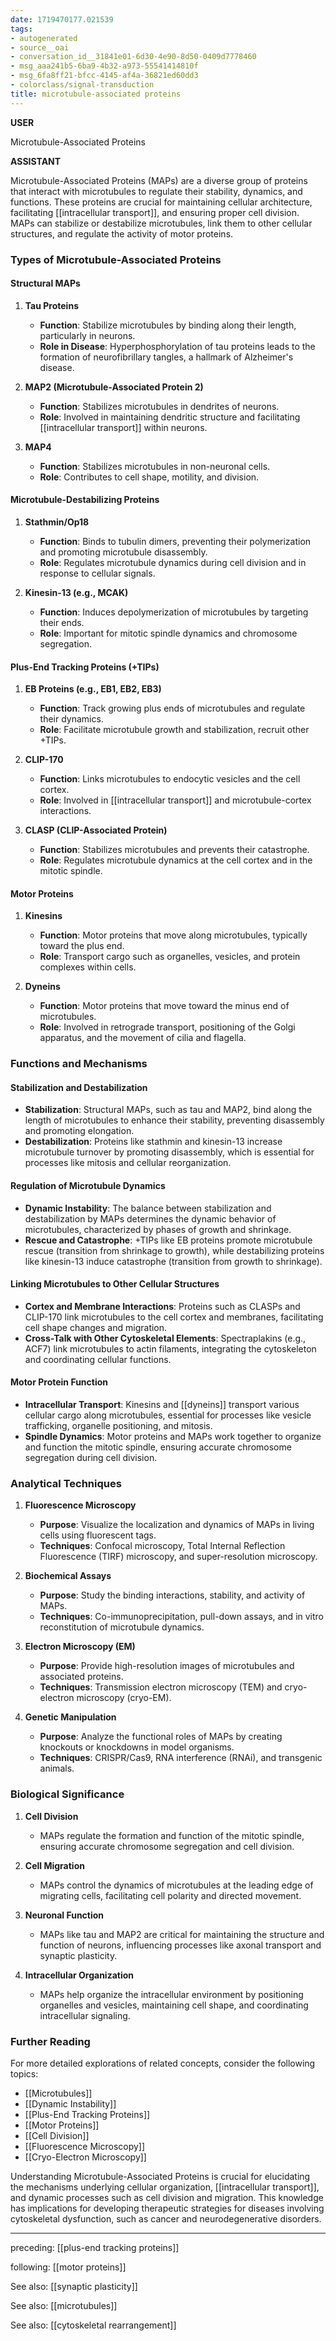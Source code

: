 ```yaml
---
date: 1719470177.021539
tags:
- autogenerated
- source__oai
- conversation_id__31841e01-6d30-4e90-8d50-0409d7778460
- msg_aaa241b5-6ba9-4b32-a973-55541414810f
- msg_6fa8ff21-bfcc-4145-af4a-36821ed60dd3
- colorclass/signal-transduction
title: microtubule-associated proteins
---
```


**USER**

Microtubule-Associated Proteins


**ASSISTANT**

Microtubule-Associated Proteins (MAPs) are a diverse group of proteins that interact with microtubules to regulate their stability, dynamics, and functions. These proteins are crucial for maintaining cellular architecture, facilitating [[intracellular transport]], and ensuring proper cell division. MAPs can stabilize or destabilize microtubules, link them to other cellular structures, and regulate the activity of motor proteins.

### Types of Microtubule-Associated Proteins

#### Structural MAPs

1. **Tau Proteins**
   - **Function**: Stabilize microtubules by binding along their length, particularly in neurons.
   - **Role in Disease**: Hyperphosphorylation of tau proteins leads to the formation of neurofibrillary tangles, a hallmark of Alzheimer's disease.

2. **MAP2 (Microtubule-Associated Protein 2)**
   - **Function**: Stabilizes microtubules in dendrites of neurons.
   - **Role**: Involved in maintaining dendritic structure and facilitating [[intracellular transport]] within neurons.

3. **MAP4**
   - **Function**: Stabilizes microtubules in non-neuronal cells.
   - **Role**: Contributes to cell shape, motility, and division.

#### Microtubule-Destabilizing Proteins

1. **Stathmin/Op18**
   - **Function**: Binds to tubulin dimers, preventing their polymerization and promoting microtubule disassembly.
   - **Role**: Regulates microtubule dynamics during cell division and in response to cellular signals.

2. **Kinesin-13 (e.g., MCAK)**
   - **Function**: Induces depolymerization of microtubules by targeting their ends.
   - **Role**: Important for mitotic spindle dynamics and chromosome segregation.

#### Plus-End Tracking Proteins (+TIPs)

1. **EB Proteins (e.g., EB1, EB2, EB3)**
   - **Function**: Track growing plus ends of microtubules and regulate their dynamics.
   - **Role**: Facilitate microtubule growth and stabilization, recruit other +TIPs.

2. **CLIP-170**
   - **Function**: Links microtubules to endocytic vesicles and the cell cortex.
   - **Role**: Involved in [[intracellular transport]] and microtubule-cortex interactions.

3. **CLASP (CLIP-Associated Protein)**
   - **Function**: Stabilizes microtubules and prevents their catastrophe.
   - **Role**: Regulates microtubule dynamics at the cell cortex and in the mitotic spindle.

#### Motor Proteins

1. **Kinesins**
   - **Function**: Motor proteins that move along microtubules, typically toward the plus end.
   - **Role**: Transport cargo such as organelles, vesicles, and protein complexes within cells.

2. **Dyneins**
   - **Function**: Motor proteins that move toward the minus end of microtubules.
   - **Role**: Involved in retrograde transport, positioning of the Golgi apparatus, and the movement of cilia and flagella.

### Functions and Mechanisms

#### Stabilization and Destabilization

- **Stabilization**: Structural MAPs, such as tau and MAP2, bind along the length of microtubules to enhance their stability, preventing disassembly and promoting elongation.
- **Destabilization**: Proteins like stathmin and kinesin-13 increase microtubule turnover by promoting disassembly, which is essential for processes like mitosis and cellular reorganization.

#### Regulation of Microtubule Dynamics

- **Dynamic Instability**: The balance between stabilization and destabilization by MAPs determines the dynamic behavior of microtubules, characterized by phases of growth and shrinkage.
- **Rescue and Catastrophe**: +TIPs like EB proteins promote microtubule rescue (transition from shrinkage to growth), while destabilizing proteins like kinesin-13 induce catastrophe (transition from growth to shrinkage).

#### Linking Microtubules to Other Cellular Structures

- **Cortex and Membrane Interactions**: Proteins such as CLASPs and CLIP-170 link microtubules to the cell cortex and membranes, facilitating cell shape changes and migration.
- **Cross-Talk with Other Cytoskeletal Elements**: Spectraplakins (e.g., ACF7) link microtubules to actin filaments, integrating the cytoskeleton and coordinating cellular functions.

#### Motor Protein Function

- **Intracellular Transport**: Kinesins and [[dyneins]] transport various cellular cargo along microtubules, essential for processes like vesicle trafficking, organelle positioning, and mitosis.
- **Spindle Dynamics**: Motor proteins and MAPs work together to organize and function the mitotic spindle, ensuring accurate chromosome segregation during cell division.

### Analytical Techniques

1. **Fluorescence Microscopy**
   - **Purpose**: Visualize the localization and dynamics of MAPs in living cells using fluorescent tags.
   - **Techniques**: Confocal microscopy, Total Internal Reflection Fluorescence (TIRF) microscopy, and super-resolution microscopy.

2. **Biochemical Assays**
   - **Purpose**: Study the binding interactions, stability, and activity of MAPs.
   - **Techniques**: Co-immunoprecipitation, pull-down assays, and in vitro reconstitution of microtubule dynamics.

3. **Electron Microscopy (EM)**
   - **Purpose**: Provide high-resolution images of microtubules and associated proteins.
   - **Techniques**: Transmission electron microscopy (TEM) and cryo-electron microscopy (cryo-EM).

4. **Genetic Manipulation**
   - **Purpose**: Analyze the functional roles of MAPs by creating knockouts or knockdowns in model organisms.
   - **Techniques**: CRISPR/Cas9, RNA interference (RNAi), and transgenic animals.

### Biological Significance

1. **Cell Division**
   - MAPs regulate the formation and function of the mitotic spindle, ensuring accurate chromosome segregation and cell division.

2. **Cell Migration**
   - MAPs control the dynamics of microtubules at the leading edge of migrating cells, facilitating cell polarity and directed movement.

3. **Neuronal Function**
   - MAPs like tau and MAP2 are critical for maintaining the structure and function of neurons, influencing processes like axonal transport and synaptic plasticity.

4. **Intracellular Organization**
   - MAPs help organize the intracellular environment by positioning organelles and vesicles, maintaining cell shape, and coordinating intracellular signaling.

### Further Reading

For more detailed explorations of related concepts, consider the following topics:
- [[Microtubules]]
- [[Dynamic Instability]]
- [[Plus-End Tracking Proteins]]
- [[Motor Proteins]]
- [[Cell Division]]
- [[Fluorescence Microscopy]]
- [[Cryo-Electron Microscopy]]

Understanding Microtubule-Associated Proteins is crucial for elucidating the mechanisms underlying cellular organization, [[intracellular transport]], and dynamic processes such as cell division and migration. This knowledge has implications for developing therapeutic strategies for diseases involving cytoskeletal dysfunction, such as cancer and neurodegenerative disorders.


---

preceding: [[plus-end tracking proteins]]  


following: [[motor proteins]]

See also: [[synaptic plasticity]]


See also: [[microtubules]]


See also: [[cytoskeletal rearrangement]]